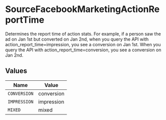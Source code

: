 # SourceFacebookMarketingActionReportTime

Determines the report time of action stats. For example, if a person saw the ad on Jan 1st but converted on Jan 2nd, when you query the API with action_report_time=impression, you see a conversion on Jan 1st. When you query the API with action_report_time=conversion, you see a conversion on Jan 2nd.


## Values

| Name         | Value        |
| ------------ | ------------ |
| `CONVERSION` | conversion   |
| `IMPRESSION` | impression   |
| `MIXED`      | mixed        |